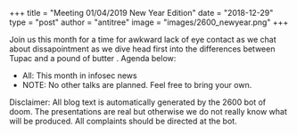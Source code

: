 +++
title =  "Meeting 01/04/2019 New Year Edition"
date = "2018-12-29"
type = "post"
author = "antitree"
image = "images/2600_newyear.png"
+++

Join us this month for a time for awkward lack of eye contact as we chat
about dissapointment as we dive head first into the differences between
Tupac and a pound of butter . Agenda below:

* All: This month in infosec news
* NOTE: No other talks are planned. Feel free to bring your own. 

Disclaimer: All blog text is automatically generated by the 2600 bot of doom. The presentations are real but otherwise we do not really know what will be produced. All complaints should be directed at the bot.

